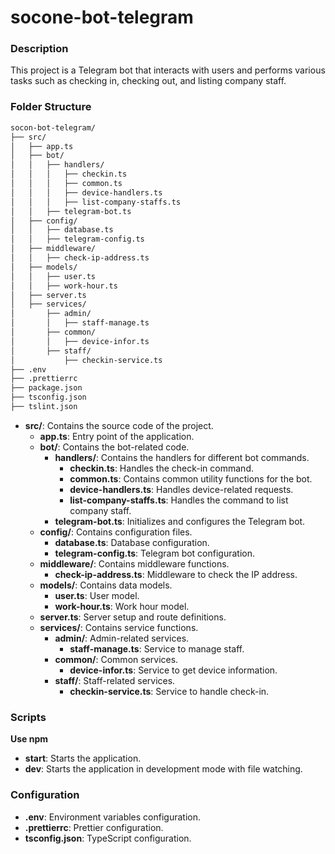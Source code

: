 # socone-bot-telegram

### Description

This project is a Telegram bot that interacts with users and performs various tasks such as checking in, checking out, and listing company staff.

### Folder Structure

```bash
socon-bot-telegram/
├── src/
│   ├── app.ts
│   ├── bot/
│   │   ├── handlers/
│   │   │   ├── checkin.ts
│   │   │   ├── common.ts
│   │   │   ├── device-handlers.ts
│   │   │   ├── list-company-staffs.ts
│   │   ├── telegram-bot.ts
│   ├── config/
│   │   ├── database.ts
│   │   ├── telegram-config.ts
│   ├── middleware/
│   │   ├── check-ip-address.ts
│   ├── models/
│   │   ├── user.ts
│   │   ├── work-hour.ts
│   ├── server.ts
│   ├── services/
│       ├── admin/
│       │   ├── staff-manage.ts
│       ├── common/
│       │   ├── device-infor.ts
│       ├── staff/
│           ├── checkin-service.ts
├── .env
├── .prettierrc
├── package.json
├── tsconfig.json
├── tslint.json

```

- **src/**: Contains the source code of the project.
    - **app.ts**: Entry point of the application.
    - **bot/**: Contains the bot-related code.
        - **handlers/**: Contains the handlers for different bot commands.
            - **checkin.ts**: Handles the check-in command.
            - **common.ts**: Contains common utility functions for the bot.
            - **device-handlers.ts**: Handles device-related requests.
            - **list-company-staffs.ts**: Handles the command to list company staff.
        - **telegram-bot.ts**: Initializes and configures the Telegram bot.
    - **config/**: Contains configuration files.
        - **database.ts**: Database configuration.
        - **telegram-config.ts**: Telegram bot configuration.
    - **middleware/**: Contains middleware functions.
        - **check-ip-address.ts**: Middleware to check the IP address.
    - **models/**: Contains data models.
        - **user.ts**: User model.
        - **work-hour.ts**: Work hour model.
    - **server.ts**: Server setup and route definitions.
    - **services/**: Contains service functions.
        - **admin/**: Admin-related services.
            - **staff-manage.ts**: Service to manage staff.
        - **common/**: Common services.
            - **device-infor.ts**: Service to get device information.
        - **staff/**: Staff-related services.
            - **checkin-service.ts**: Service to handle check-in.

### Scripts

**Use npm**

- **start**: Starts the application.
- **dev**: Starts the application in development mode with file watching.

### Configuration

- **.env**: Environment variables configuration.
- **.prettierrc**: Prettier configuration.
- **tsconfig.json**: TypeScript configuration.
